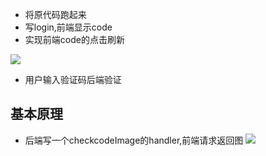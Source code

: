 


- 将原代码跑起来
- 写login,前端显示code
- 实现前端code的点击刷新

![](http://ww1.sinaimg.cn/large/9e792b8fgy1fjejxubd3fj20ij0in0ui)

- 用户输入验证码后端验证



 ## 基本原理
 
- 后端写一个checkcodeImage的handler,前端请求返回图
![](http://ww1.sinaimg.cn/large/9e792b8fgy1fjeij3k7qtj20mh0h0tdm)



